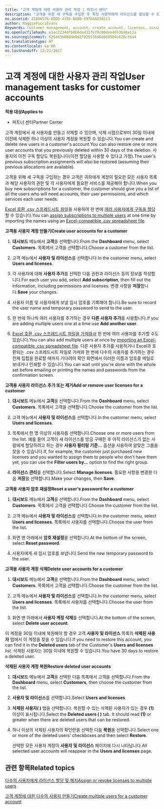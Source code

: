 ```yaml
---
title: "고객 계정에 대한 사용자 관리 작업 | 파트너 센터"
description: "고객을 위한 새 구독을 구입한 후 특정 사용자에게 라이선스를 할당할 수 있습니다."
ms.assetid: 41B06576-8DDD-435D-BABB-697D4AD30213
author: MaggiePucciEvans
Keywords: customer management, account, create account, licenses, assign license, user management, password, reset password, change password
ms.openlocfilehash: e1ac2234dfb0b6da431fe79c00dee4653b48a12a
ms.sourcegitcommit: 628443b08dde9d2f02553b46e669504c620c3da4
ms.translationtype: HT
ms.contentlocale: ko-KR
ms.lasthandoff: 12/21/2017
---
```

# <a name="user-management-tasks-for-customer-accounts"></a><span data-ttu-id="c5891-103">고객 계정에 대한 사용자 관리 작업</span><span class="sxs-lookup"><span data-stu-id="c5891-103">User management tasks for customer accounts</span></span>

**<span data-ttu-id="c5891-104">적용 대상</span><span class="sxs-lookup"><span data-stu-id="c5891-104">Applies to</span></span>**

-  <span data-ttu-id="c5891-105">파트너 센터</span><span class="sxs-lookup"><span data-stu-id="c5891-105">Partner Center</span></span>



<span data-ttu-id="c5891-106">고객 계정에서 새 사용자를 만들고 삭제할 수 있으며, 삭제 시점으로부터 30일 이내에 이전에 삭제한 하나 이상의 사용자 계정을 복원할 수 있습니다.</span><span class="sxs-lookup"><span data-stu-id="c5891-106">You can create and delete new users in a customer's account.You can also restore one or more user accounts that you previously deleted within 30 days of the deletion.</span></span> <span data-ttu-id="c5891-107">사용자의 이전 구독 할당도 복원됩니다(이전 할당을 사용할 수 있다고 가정).</span><span class="sxs-lookup"><span data-stu-id="c5891-107">The user's previous subscription assignments will also be restored (assuming their previous allocations are available).</span></span>

<span data-ttu-id="c5891-108">고객을 위해 새 구독을 구입하는 경우 고객은 귀하에게 계정이 필요한 모든 사용자 목록과 해당 사용자의 권한 및 각 사용자에게 필요한 서비스를 제공해야 합니다.</span><span class="sxs-lookup"><span data-stu-id="c5891-108">When you buy new subscriptions for a customer,  the customer should give you a list of all the users who will need accounts, their user permissions, and which services each user needs.</span></span>  

<span data-ttu-id="c5891-109">[Excel 호환 .csv 스프레드시트 파일](adding-multiple-users-to-a-customer-account.md)을 사용하여 한 번에 [여러 사용자에게 구독을 할당](bulk-license-provisioning-for-multiple-users.md)할 수 있습니다.</span><span class="sxs-lookup"><span data-stu-id="c5891-109">You can [assign subscriptions to multiple users](bulk-license-provisioning-for-multiple-users.md) at one time by importing the names using an [Excel-compatible .csv spreadsheet file](adding-multiple-users-to-a-customer-account.md).</span></span>

<a href="" id="createuseraccounts"></a>
<span data-ttu-id="c5891-110">**고객용 사용자 계정 만들기**</span><span class="sxs-lookup"><span data-stu-id="c5891-110">**Create user accounts for a customer**</span></span>

1.  <span data-ttu-id="c5891-111">**대시보드** 메뉴에서 **고객**을 선택합니다.</span><span class="sxs-lookup"><span data-stu-id="c5891-111">From the **Dashboard** menu, select **Customers**.</span></span> <span data-ttu-id="c5891-112">목록에서 고객을 선택합니다.</span><span class="sxs-lookup"><span data-stu-id="c5891-112">Choose a customer from the list.</span></span>

2.  <span data-ttu-id="c5891-113">고객 메뉴에서 **사용자 및 라이선스**를 선택합니다.</span><span class="sxs-lookup"><span data-stu-id="c5891-113">In the customer menu, select **Users and licenses**.</span></span>

3.  <span data-ttu-id="c5891-114">각 사용자에 대해 **사용자 추가**를 선택한 다음 권한과 라이선스 등의 정보를 작성합니다.</span><span class="sxs-lookup"><span data-stu-id="c5891-114">For each user you add, select **Add subscription**, then fill out the information, including permissions and licenses.</span></span> <span data-ttu-id="c5891-115">변경 사항을 **저장**합니다.</span><span class="sxs-lookup"><span data-stu-id="c5891-115">**Save** your changes.</span></span>

4.  <span data-ttu-id="c5891-116">사용자 이름 및 사용자에게 보낼 임시 암호를 기록해야 합니다.</span><span class="sxs-lookup"><span data-stu-id="c5891-116">Be sure to record the user name and temporary password to send to the user.</span></span> 

5.  <span data-ttu-id="c5891-117">한 번에 하나씩 여러 사용자를 추가하는 경우 **다른 사용자 추가**를 사용합니다.</span><span class="sxs-lookup"><span data-stu-id="c5891-117">If you are adding multiple users one at a time use **Add another user**.</span></span> 

6. <span data-ttu-id="c5891-118">[Excel 호환 .csv 스프레드시트 파일을 가져와서](adding-multiple-users-to-a-customer-account.md) 한 번에 여러 사용자를 추가할 수도 있습니다.</span><span class="sxs-lookup"><span data-stu-id="c5891-118">You can also add multiple users at once by [importing an Excel-compatible .csv spreadsheet file](adding-multiple-users-to-a-customer-account.md).</span></span> <span data-ttu-id="c5891-119">다른 사용자 추가를 사용하거나 Excel과 호환되는 .csv 스프레드시트 파일로 가져와 한 번에 다수의 사용자를 추가하는 경우 전체 집합을 완료할 때까지 기다려야 확인 화면에서 이러한 이름과 암호를 메일로 보내거나 인쇄할 수 있습니다.</span><span class="sxs-lookup"><span data-stu-id="c5891-119">You can wait until you're done with the whole set before emailing or printing the names and passwords from the confirmation screen.</span></span>

<a href="" id="userlicensing"></a>
<span data-ttu-id="c5891-120">**고객용 사용자 라이선스 추가 또는 제거**</span><span class="sxs-lookup"><span data-stu-id="c5891-120">**Add or remove user licenses for a customer**</span></span>

1.  <span data-ttu-id="c5891-121">**대시보드** 메뉴에서 **고객**을 선택합니다.</span><span class="sxs-lookup"><span data-stu-id="c5891-121">From the **Dashboard** menu, select **Customers**.</span></span> <span data-ttu-id="c5891-122">목록에서 고객을 선택합니다.</span><span class="sxs-lookup"><span data-stu-id="c5891-122">Choose the customer from the list.</span></span>

2.  <span data-ttu-id="c5891-123">고객 메뉴에서 **사용자 및 라이선스**를 선택합니다.</span><span class="sxs-lookup"><span data-stu-id="c5891-123">In the customer menu, select **Users and licenses**.</span></span>

3.  <span data-ttu-id="c5891-124">목록에서 한 명 이상의 사용자를 선택합니다.</span><span class="sxs-lookup"><span data-stu-id="c5891-124">Choose one or more users from the list.</span></span> <span data-ttu-id="c5891-125">예를 들어 고객이 새 라이선스를 방금 구매한 후 아직 라이선스가 없는 사람에게 할당하려고 하는 경우 **사용자 필터링 기준...** 옵션을 사용하여 알맞은 그룹을 찾을 수 있습니다.</span><span class="sxs-lookup"><span data-stu-id="c5891-125">If, for example, the customer just purchased new licenses and you wanted to assign them to people who don't have them yet, you can use the **Filter users by...** option to find the right group.</span></span>

4.  <span data-ttu-id="c5891-126">**라이선스 관리**를 선택합니다.</span><span class="sxs-lookup"><span data-stu-id="c5891-126">Select **Manage licenses**.</span></span> <span data-ttu-id="c5891-127">필요한 사항을 변경한 다음 **저장**을 선택합니다.</span><span class="sxs-lookup"><span data-stu-id="c5891-127">Make your changes, then **Save**.</span></span>

<a href="" id="resetpassword"></a>
<span data-ttu-id="c5891-128">**고객용 사용자 암호 재설정**</span><span class="sxs-lookup"><span data-stu-id="c5891-128">**Reset a user's password for a customer**</span></span>

1.  <span data-ttu-id="c5891-129">**대시보드** 메뉴에서 **고객**을 선택합니다.</span><span class="sxs-lookup"><span data-stu-id="c5891-129">From the **Dashboard** menu, select **Customers**.</span></span> <span data-ttu-id="c5891-130">목록에서 고객을 선택합니다.</span><span class="sxs-lookup"><span data-stu-id="c5891-130">Choose the customer from the list.</span></span>

2.  <span data-ttu-id="c5891-131">고객 메뉴에서 **사용자 및 라이선스**를 선택합니다.</span><span class="sxs-lookup"><span data-stu-id="c5891-131">In the customer menu, select **Users and licenses**.</span></span> <span data-ttu-id="c5891-132">목록에서 사용자를 선택합니다.</span><span class="sxs-lookup"><span data-stu-id="c5891-132">Choose the user from the list.</span></span>

3.  <span data-ttu-id="c5891-133">화면 맨 아래에서 **암호 재설정**을 선택합니다.</span><span class="sxs-lookup"><span data-stu-id="c5891-133">At the bottom of the screen, select **Reset password**.</span></span> 

4.  <span data-ttu-id="c5891-134">사용자에게 새 임시 암호를 보냅니다.</span><span class="sxs-lookup"><span data-stu-id="c5891-134">Send the new temporary password to the user.</span></span>

<a href="" id="deleteuseraccounts"></a>
<span data-ttu-id="c5891-135">**고객용 사용자 계정 삭제**</span><span class="sxs-lookup"><span data-stu-id="c5891-135">**Delete user accounts for a customer**</span></span>

1.  <span data-ttu-id="c5891-136">**대시보드** 메뉴에서 **고객**을 선택합니다.</span><span class="sxs-lookup"><span data-stu-id="c5891-136">From the **Dashboard** menu, select **Customers**.</span></span> <span data-ttu-id="c5891-137">목록에서 고객을 선택합니다.</span><span class="sxs-lookup"><span data-stu-id="c5891-137">Choose the customer from the list.</span></span>

2.  <span data-ttu-id="c5891-138">고객 메뉴에서 **사용자 및 라이선스**를 선택합니다.</span><span class="sxs-lookup"><span data-stu-id="c5891-138">In the customer menu, select **Users and licenses**.</span></span> <span data-ttu-id="c5891-139">목록에서 사용자를 선택합니다.</span><span class="sxs-lookup"><span data-stu-id="c5891-139">Choose the user from the list.</span></span>

3.  <span data-ttu-id="c5891-140">화면 맨 아래에서 **사용자 계정 삭제**를 선택합니다.</span><span class="sxs-lookup"><span data-stu-id="c5891-140">At the bottom of the screen, select **Delete user account**.</span></span>

<span data-ttu-id="c5891-141">이 계정을 30일 이내에 복원해야 할 경우 고객 **사용자 및 라이선스** 목록의 **삭제된 사용자** 탭에서 이 계정을 찾을 수 있습니다.</span><span class="sxs-lookup"><span data-stu-id="c5891-141">If you need to restore this account, you can find it in the **Deleted users** tab of the Customer's **Users and licenses** list.</span></span> <span data-ttu-id="c5891-142">삭제된 사용자는 30일 이내에 복원할 수 있습니다.</span><span class="sxs-lookup"><span data-stu-id="c5891-142">You have 30 days to restore a deleted user.</span></span>

<a href="" id="restoreuseraccounts"></a>
<span data-ttu-id="c5891-143">**삭제된 사용자 계정 복원**</span><span class="sxs-lookup"><span data-stu-id="c5891-143">**Restore deleted user accounts**</span></span>

1.  <span data-ttu-id="c5891-144">**대시보드** 메뉴에서 **고객**을 선택한 다음 목록에서 고객을 선택합니다.</span><span class="sxs-lookup"><span data-stu-id="c5891-144">From the **Dashboard** menu, select **Customers**, then choose the customer from the list.</span></span>

2.  <span data-ttu-id="c5891-145">**사용자 및 라이선스**를 선택합니다.</span><span class="sxs-lookup"><span data-stu-id="c5891-145">Select **Users and licenses**.</span></span>

3.  <span data-ttu-id="c5891-146">**삭제된 사용자( )** 탭을 선택합니다. 복원할 수 있는 삭제된 사용자가 있는 경우 **(1)** 이상이 표시됩니다.</span><span class="sxs-lookup"><span data-stu-id="c5891-146">Select the **Deleted users ( )** tab. It should read **(1)** or greater when there are deleted users that can be restored.</span></span>

4.  <span data-ttu-id="c5891-147">하나 이상의 삭제된 사용자의 확인란을 선택한 다음 **복원**을 선택합니다.</span><span class="sxs-lookup"><span data-stu-id="c5891-147">Select one or more of the deleted users' checkboxes and then select **Restore**.</span></span>

    <span data-ttu-id="c5891-148">선택한 모든 사용자 계정이 **사용자 및 라이선스** 페이지에 다시 나타납니다.</span><span class="sxs-lookup"><span data-stu-id="c5891-148">All selected user accounts will reappear in the **Users and licenses** page.</span></span>

## <a name="related-topics"></a><span data-ttu-id="c5891-149">관련 항목</span><span class="sxs-lookup"><span data-stu-id="c5891-149">Related topics</span></span>


[<span data-ttu-id="c5891-150">다수의 사용자에게 라이선스 할당 및 해지</span><span class="sxs-lookup"><span data-stu-id="c5891-150">Assign or revoke licenses to multiple users</span></span>](bulk-license-provisioning-for-multiple-users.md)

[<span data-ttu-id="c5891-151">고객 계정에 대한 다수의 사용자 만들기</span><span class="sxs-lookup"><span data-stu-id="c5891-151">Create multiple users for a customer account</span></span>](adding-multiple-users-to-a-customer-account.md)

 

 



